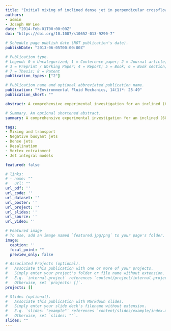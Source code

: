 ```yaml
---
title: "Initial mixing of inclined dense jet in perpendicular crossflow"
authors:
- admin
- Joseph HW Lee
date: "2014-Feb-01T00:00:00Z"
doi: "https://doi.org/10.1007/s10652-013-9290-7"

# Schedule page publish date (NOT publication's date).
publishDate: "2013-06-05T00:00:00Z"

# Publication type.
# Legend: 0 = Uncategorized; 1 = Conference paper; 2 = Journal article;
# 3 = Preprint / Working Paper; 4 = Report; 5 = Book; 6 = Book section;
# 7 = Thesis; 8 = Patent
publication_types: ["2"]

# Publication name and optional abbreviated publication name.
publication: "*Environmental Fluid Mechanics, 14(1)*: 25-49"
publication_short: ""

abstract: A comprehensive experimental investigation for an inclined (60$^o$ to vertical) dense jet in perpendicular crossflow—with a three-dimensional trajectory—is reported. The detailed tracer concentration field in the vertical cross-section of the bent-over jet is measured by the laser-induced fluorescence technique for a wide range of jet densimetric Froude number $F\_{r}$ and ambient to jet velocity ratios $U\_{r}$. The jet trajectory and dilution determined from a large number of cross-sectional scalar fields are interpreted by the Lagrangian model over the entire range of jet-dominated to crossflow-dominated regimes. The mixing during the ascent phase of the dense jet resembles that of an advected jet or line puff and changes to a negatively buoyant thermal on descent. It is found that the mixing behavior is governed by a crossflow Froude number $\\mathbf{F} = U\_{r}F\_{r}$. For $\\mathbf{F} < 0.8$, the mixing is jet-dominated and governed by shear entrainment; significant detrainment occurs and the maximum height of rise $Z\_{max}$ is under-predicted as in the case of a dense jet in stagnant fluid. While the jet trajectory in the horizontal momentum plane is well-predicted, the measurements indicate a greater rise and slower descent. For $\\mathbf{F} \\ge 0.8$ the dense jet becomes significantly bent-over during its ascent phase; the jet mixing is dominated by vortex entrainment. For $\\mathbf{F} \\ge 2$, the detrainment ceases to have any effect on the jet behavior. The jet trajectory in both the horizontal momentum and buoyancy planes are well predicted by the model. Despite the under-prediction of terminal rise, the jet dilution at a large number of cross-sections covering the ascent and descent of the dense jet are well-predicted. Both the terminal rise and the initial dilution for the inclined jet in perpendicular crossflow are smaller than those of a corresponding vertical jet. Both the maximum terminal rise $Z\_{max}$ and horizontal lateral penetration $Y\_{max}$ follow a $\\mathbf{F}\\^{-1} $ dependence in the crossflow-dominated regime. The initial dilution at terminal rise follows a $S\\sim \\mathbf{F}^1 $ dependence.

# Summary. An optional shortened abstract.
summary: A comprehensive experimental investigation for an inclined (60$^o$ to vertical) dense jet in perpendicular crossflow—with a three-dimensional trajectory—is reported. 

tags:
- Mixing and transport
- Negative buoyant jets
- Dense jets
- Desalination
- Vortex entrainment
- Jet integral models

featured: false

# links:
# - name: ""
#   url: ""
url_pdf: ''
url_code: ''
url_dataset: ''
url_poster: ''
url_project: ''
url_slides: ''
url_source: ''
url_video: ''

# Featured image
# To use, add an image named `featured.jpg/png` to your page's folder. 
image:
  caption: ''
  focal_point: ""
  preview_only: false

# Associated Projects (optional).
#   Associate this publication with one or more of your projects.
#   Simply enter your project's folder or file name without extension.
#   E.g. `internal-project` references `content/project/internal-project/index.md`.
#   Otherwise, set `projects: []`.
projects: []

# Slides (optional).
#   Associate this publication with Markdown slides.
#   Simply enter your slide deck's filename without extension.
#   E.g. `slides: "example"` references `content/slides/example/index.md`.
#   Otherwise, set `slides: ""`.
slides: ""
---
```


